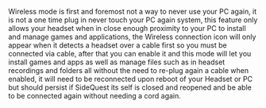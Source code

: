 Wireless mode is first and foremost not a way to never use your PC again, it is not a one time plug in never touch your PC again system, this feature only allows your headset when in close enough proximity to your PC to install and manage games and applications, the Wireless connection icon will only appear when it detects a headset over a cable first so you must be connected via cable, after that you can enable it and this mode will let you install games and apps as well as manage files such as in headset recordings and folders all without the need to re-plug again a cable when enabled, it will need to be reconnected upon reboot of your Headset or PC but should persist if SideQuest its self is closed and reopened and be able to be connected again without needing a cord again.
